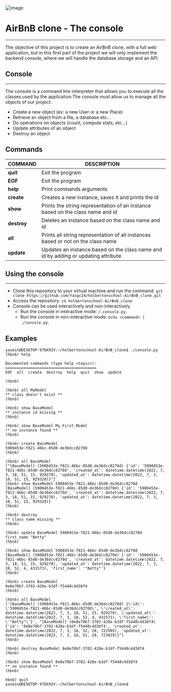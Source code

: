 ![image](https://user-images.githubusercontent.com/98331961/177061697-0d8a36b5-3e3c-4804-84cd-945a673102a3.png)

# AirBnB clone - The console
***
The objective of this project is to create an AirBnB clone, with a full web application, but in this first part of the project we will only implement the backend console, where we will handle the database storage and an API.

## Console
***
The console is a command line interpreter that allows you to execute all the classes used by the application.The console must allow us to manage all the objects of our project:
- Create a new object (ex: a new User or a new Place)
- Retrieve an object from a file, a database etc…
- Do operations on objects (count, compute stats, etc…)
- Update attributes of an object
- Destroy an object


## Commands

| COMMAND | DESCRIPTION |
| ---- | ---- |
| **quit** | Exit the program |
| **EOF** | Exit the program |
| **help** | Print commands arguments |
| **create** | Creates a new instance, saves it and prints the id |
| **show** | Prints the string representation of an instance based on the class name and id |
| **destroy** | Deletes an instance based on the class name and id |
| **all** | Prints all string representation of all instances based or not on the class name |
| **update** | Updates an instance based on the class name and id by adding or updating attribute |

## Using the console
***
- Clone this repository to your virtual machine and run the command: `git clone https://github.com/Yasgc24/holbertonschool-AirBnB_clone.git`
- Access the repository: `cd holbertonschool-AirBnB_clone`
- Console can be used interactively and non-interactively.
  - Run the console in interactive mode: `/.console.py`.
  - Run the console in non-interactive mode: `echo <command> | ./console.py`.

## Examples
```
yasmin@DESKTOP-97EK92V:~/holbertonschool-AirBnB_clone$ ./console.py
(hbnb) help

Documented commands (type help <topic>):
========================================
EOF  all  create  destroy  help  quit  show  update

(hbnb) 
```
```
(hbnb) all MyModel
** class doesn't exist **
(hbnb) 
```
```
(hbnb) show BaseModel
** instance id missing **
(hbnb) 
```
```
(hbnb) show BaseModel My_First_Model
** no instance found **
(hbnb) 
```
```
(hbnb) create BaseModel
5900453e-f821-46bc-85d0-de36dcc0270d
(hbnb) 
```
```
(hbnb) all BaseModel
["[BaseModel] (5900453e-f821-46bc-85d0-de36dcc0270d) {'id': '5900453e-f821-46bc-85d0-de36dcc0270d', 'created_at': datetime.datetime(2022, 7, 3, 18, 51, 15, 929270), 'updated_at': datetime.datetime(2022, 7, 3, 18, 51, 15, 929320)}"]
(hbnb) show BaseModel 5900453e-f821-46bc-85d0-de36dcc0270d
[BaseModel] (5900453e-f821-46bc-85d0-de36dcc0270d) {'id': '5900453e-f821-46bc-85d0-de36dcc0270d', 'created_at': datetime.datetime(2022, 7, 3, 18, 51, 15, 929270), 'updated_at': datetime.datetime(2022, 7, 3, 18, 51, 15, 929320)}
(hbnb) 
```
```
(hbnb) destroy
** class name missing **
(hbnb) 
```
```
(hbnb) update BaseModel 5900453e-f821-46bc-85d0-de36dcc0270d first_name "Betty"
(hbnb) 
```
```
(hbnb) show BaseModel 5900453e-f821-46bc-85d0-de36dcc0270d
[BaseModel] (5900453e-f821-46bc-85d0-de36dcc0270d) {'id': '5900453e-f821-46bc-85d0-de36dcc0270d', 'created_at': datetime.datetime(2022, 7, 3, 18, 51, 15, 929270), 'updated_at': datetime.datetime(2022, 7, 3, 18, 52, 4, 431573), 'first_name': '"Betty"'}
(hbnb) 
```
```
(hbnb) create BaseModel
0e8e70b7-3702-428e-b3df-f5448c4d38f4
(hbnb) 
```
```
(hbnb) all BaseModel
['[BaseModel] (5900453e-f821-46bc-85d0-de36dcc0270d) {\'id\': \'5900453e-f821-46bc-85d0-de36dcc0270d\', \'created_at\': datetime.datetime(2022, 7, 3, 18, 51, 15, 929270), \'updated_at\': datetime.datetime(2022, 7, 3, 18, 52, 4, 431573), \'first_name\': \'"Betty"\'}', "[BaseModel] (0e8e70b7-3702-428e-b3df-f5448c4d38f4) {'id': '0e8e70b7-3702-428e-b3df-f5448c4d38f4', 'created_at': datetime.datetime(2022, 7, 3, 18, 52, 28, 722995), 'updated_at': datetime.datetime(2022, 7, 3, 18, 52, 28, 723029)}"]
(hbnb) 
```
```
(hbnb) destroy BaseModel 0e8e70b7-3702-428e-b3df-f5448c4d38f4
(hbnb) 
```
```
(hbnb) show BaseModel 0e8e70b7-3702-428e-b3df-f5448c4d38f4
** no instance found **
(hbnb) 
```
```
hbnb) quit
yasmin@DESKTOP-97EK92V:~/holbertonschool-AirBnB_clone$
```
